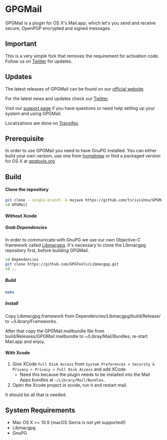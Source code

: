 GPGMail
=======

GPGMail is a plugin for OS X's Mail.app, which let's you
send and receive secure, OpenPGP encrypted and signed messages.

Important
-------

This is a very simple fork that removes the requirement for activation code.
Follow us on [Twitter](https://twitter.com/gpgtools) for updates.

Updates
-------

The latest releases of GPGMail can be found on our [official website](https://gpgtools.org/).

For the latest news and updates check our [Twitter](https://twitter.com/gpgtools).

Visit our [support page](https://gpgtools.tenderapp.com) if you have questions or need help setting up your system and using GPGMail.

Localizations are done on [Transifex](https://www.transifex.com/projects/p/GPGMail/).

Prerequisite
------------

In order to use GPGMail you need to have GnuPG installed.
You can either build your own version, use one from [homebrew](http://brew.sh) or find a packaged version for OS X at [gpgtools.org](https://gpgtools.org)

Build
-----

#### Clone the repository
```bash
git clone --single-branch -b mojave https://github.com/tsrivishnu/GPGMail.git
cd GPGMail
```

#### Without Xcode
##### Grab Dependencies

In order to communicate with GnuPG we use our own Objective-C framework called [Libmacgpg](https://github.com/GPGTools/Libmacgpg).
It's necessary to clone the Libmacgpg repository first, before building GPGMail.

```bash
cd Dependencies
git clone https://github.com/GPGTools/Libmacgpg.git
cd ..
```

##### Build
```bash
make
```

##### Install
Copy Libmacgpg.framework from Dependencies/Libmacgpg/build/Release/ to ~/Library/Frameworks.

After that copy the GPGMail.mailbundle file from build/Releases/GPGMail.mailbundle to ~/Libray/Mail/Bundles, re-start Mail.app and enjoy.

#### With Xcode

1. Give XCode `Full Disk Access` from `System Preferences > Security & Privacy > Privacy > Full Disk Access` and add XCode.
    * Need this because the plugin needs to be installed into the Mail Apps bundles at `~/Library/Mail/Bundles`.
2. Open the Xcode project in xcode, run it and restart mail.

It should be all that is needed.


System Requirements
-------------------

* Mac OS X >= 10.9 (macOS Sierra is not yet supported!)
* Libmacgpg
* GnuPG
